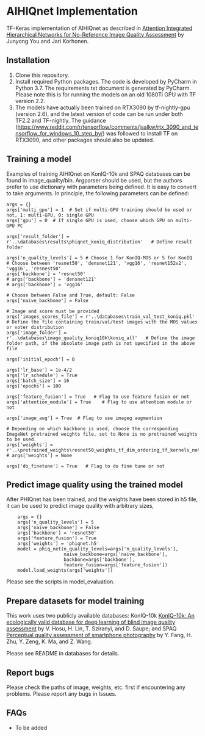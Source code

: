 # AIHIQnet Implementation

TF-Keras implementation of AIHIQnet as described in [Attention Integrated Hierarchical Networks for No-Reference Image Quality Assessment](https://www.sciencedirect.com/science/article/pii/S1047320321002674#s0030) by Junyong You and Jari Korhonen.

## Installation

1) Clone this repository.
2) Install required Python packages. The code is developed by PyCharm in Python 3.7. The requirements.txt document is generated by PyCharm. Please note this is for running the models on an old 1080Ti GPU with TF version 2.2.
3) The models have actually been trained on RTX3090 by tf-nightly-gpu (version 2.6), and the latest version of code can be run under both TF2.2 and TF-nightly. The guidance (https://www.reddit.com/r/tensorflow/comments/jsalkw/rtx_3090_and_tensorflow_for_windows_10_step_by/) was followed to install TF on RTX3090, and other packages should also be updated.

## Training a model
Examples of training AIHIQnet on KonIQ-10k and SPAQ databases can be found in image_quality/bin.
Argparser should be used, but the authors prefer to use dictionary with parameters being defined. It is easy to convert to take arguments.
In principle, the following parameters can be defined:

    args = {}
    args['multi_gpu'] = 1  # Set if multi-GPU training should be used or not, 1: multi-GPU, 0: single GPU
    args['gpu'] = 0  # If single GPU is used, choose which GPU on multi-GPU PC

    args['result_folder'] = r'..\databases\results\phiqnet_koniq_distribution'   # Define result folder

    args['n_quality_levels'] = 5 # Choose 1 for KonIQ-MOS or 5 for KonIQ 
    # Choose between 'resnet50', 'densnet121', 'vgg16', 'resnet152v2', 'vgg16', 'resnest50'
    args['backbone'] = 'resnet50'
    # args['backbone'] = 'densnet121'
    # args['backbone'] = 'vgg16'

    # Choose between False and True, default: False
    args['naive_backbone'] = False

    # Image and score must be provided
    args['images_scores_file'] = r'..\databases\train_val_test_koniq.pkl'  # Define the file containing train/val/test images with the MOS values or voter distribution
    args['image_folder'] = r'..\databases\image_quality_koniq10k\koniq_all'   # Define the image folder path, if the absolute image path is not specified in the above file

    args['initial_epoch'] = 0

    args['lr_base'] = 1e-4/2
    args['lr_schedule'] = True
    args['batch_size'] = 16
    args['epochs'] = 100

    args['feature_fusion'] = True   # Flag to use feature fusion or not
    args['attention_module'] = True    # Flag to use attention module or not

    args['image_aug'] = True  # Flag to use imageg augmention

    # Depending on which backbone is used, choose the corresponding ImageNet pretrained weights file, set to None is no pretrained weights to be used.
    args['weights'] = r'..\pretrained_weights\resnet50_weights_tf_dim_ordering_tf_kernels_notop.h5'
    # args['weights'] = None

    args['do_finetune'] = True   # Flag to do fine tune or not

## Predict image quality using the trained model
After PHIQnet has been trained, and the weights have been stored in h5 file, it can be used to predict image quality with arbitrary sizes,

```shell
    args = {}
    args['n_quality_levels'] = 5
    args['naive_backbone'] = False
    args['backbone'] = 'resnet50'
    args['feature_fusion'] = True
    args['weights'] = 'phiqnet.h5'
    model = phiq_net(n_quality_levels=args['n_quality_levels'],
                     naive_backbone=args['naive_backbone'],
                     backbone=args['backbone'],
                     feature_fusion=args['feature_fusion'])
    model.load_weights(args['weights'])
```
Please see the scripts in model_evaluation.

## Prepare datasets for model training
This work uses two publicly available databases: KonIQ-10k [KonIQ-10k: An ecologically valid database for deep learning of blind image quality assessment](https://ieeexplore.ieee.org/document/8968750) by V. Hosu, H. Lin, T. Sziranyi, and D. Saupe;
 and SPAQ [Perceptual quality assessment of smartphone photography](https://openaccess.thecvf.com/content_CVPR_2020/html/Fang_Perceptual_Quality_Assessment_of_Smartphone_Photography_CVPR_2020_paper.html) by Y. Fang, H. Zhu, Y. Zeng, K. Ma, and Z. Wang.

Please see README in databases for details.

## Report bugs
Please check the paths of image, weights, etc. first if encountering any problems. Please report any bugs in Issues. 

## FAQs
* To be added
